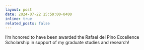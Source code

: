 ```yaml
---
layout: post
date: 2024-07-22 15:59:00-0400
inline: true
related_posts: false
---
```



I’m honored to have been awarded the Rafael del Pino Excellence Scholarship in support of my graduate studies and research!
